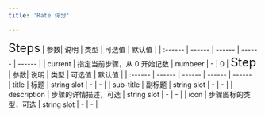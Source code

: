```yaml
---
title: 'Rate 评分'

---
```


<ClientOnly>
  <mhz-rate></mhz-rate>
  <font size=5>Steps</font>
  | 参数| 说明 | 类型 | 可选值 | 默认值 |
  | :------ | ------ | ------ | ------ | ------ |
  | current  | 指定当前步骤，从 0 开始记数 | numbeer | - | 0 |
  <font size=5>Step</font>
  | 参数| 说明 | 类型 | 可选值 | 默认值 |
  | :------ | ------ | ------ | ------ | ------ |
  | title | 标题 | string slot | - | - |
  | sub-title | 副标题 | string slot | - | - |
  | description | 步骤的详情描述，可选 | string slot | - | - |
  | icon | 步骤图标的类型，可选 | string slot | - | - |
</ClientOnly>